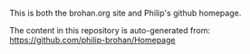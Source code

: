 This is both the brohan.org site and Philip's github homepage.

The content in this repository is auto-generated from: https://github.com/philip-brohan/Homepage

